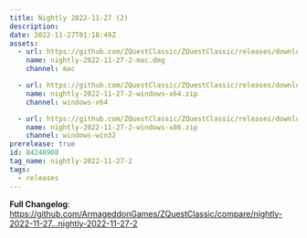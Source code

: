 ```yaml
---
title: Nightly 2022-11-27 (2)
description: 
date: 2022-11-27T01:18:49Z
assets: 
  - url: https://github.com/ZQuestClassic/ZQuestClassic/releases/download/nightly-2022-11-27-2/nightly-2022-11-27-2-mac.dmg
    name: nightly-2022-11-27-2-mac.dmg
    channel: mac

  - url: https://github.com/ZQuestClassic/ZQuestClassic/releases/download/nightly-2022-11-27-2/nightly-2022-11-27-2-windows-x64.zip
    name: nightly-2022-11-27-2-windows-x64.zip
    channel: windows-x64

  - url: https://github.com/ZQuestClassic/ZQuestClassic/releases/download/nightly-2022-11-27-2/nightly-2022-11-27-2-windows-x86.zip
    name: nightly-2022-11-27-2-windows-x86.zip
    channel: windows-win32
prerelease: true
id: 84248908
tag_name: nightly-2022-11-27-2
tags:
  - releases
---
```


**Full Changelog**: https://github.com/ArmageddonGames/ZQuestClassic/compare/nightly-2022-11-27...nightly-2022-11-27-2
